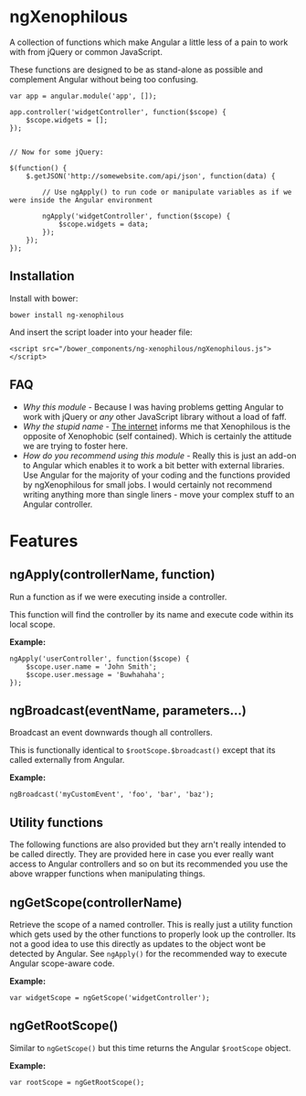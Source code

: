 ngXenophilous
=============
A collection of functions which make Angular a little less of a pain to work with from jQuery or common JavaScript.

These functions are designed to be as stand-alone as possible and complement Angular without being too confusing.


	var app = angular.module('app', []);
	
	app.controller('widgetController', function($scope) {
		$scope.widgets = [];
	});


	// Now for some jQuery:

	$(function() {
		$.getJSON('http://somewebsite.com/api/json', function(data) {

			// Use ngApply() to run code or manipulate variables as if we were inside the Angular environment

			ngApply('widgetController', function($scope) {
				$scope.widgets = data;
			});
		});
	});





Installation
------------
Install with bower:

	bower install ng-xenophilous


And insert the script loader into your header file:

	<script src="/bower_components/ng-xenophilous/ngXenophilous.js"></script>


FAQ
---
* *Why this module* - Because I was having problems getting Angular to work with jQuery or *any* other JavaScript library without a load of faff.
* *Why the stupid name* - [The internet](https://answers.yahoo.com/question/index?qid=20080712230820AAAhkXC) informs me that Xenophilous is the opposite of Xenophobic (self contained). Which is certainly the attitude we are trying to foster here.
* *How do you recommend using this module* - Really this is just an add-on to Angular which enables it to work a bit better with external libraries. Use Angular for the majority of your coding and the functions provided by ngXenophilous for small jobs. I would certainly not recommend writing anything more than single liners - move your complex stuff to an Angular controller.


Features
========

ngApply(controllerName, function)
---------------------------------
Run a function as if we were executing inside a controller.

This function will find the controller by its name and execute code within its local scope.

**Example:**

	ngApply('userController', function($scope) {
		$scope.user.name = 'John Smith';
		$scope.user.message = 'Buwhahaha';
	});


ngBroadcast(eventName, parameters...)
-------------------------------------
Broadcast an event downwards though all controllers.

This is functionally identical to `$rootScope.$broadcast()` except that its called externally from Angular.

**Example:**

	ngBroadcast('myCustomEvent', 'foo', 'bar', 'baz');


Utility functions
-----------------
The following functions are also provided but they arn't really intended to be called directly. They are provided here in case you ever really want access to Angular controllers and so on but its recommended you use the above wrapper functions when manipulating things.


ngGetScope(controllerName)
--------------------------
Retrieve the scope of a named controller. This is really just a utility function which gets used by the other functions to properly look up the controller.
Its not a good idea to use this directly as updates to the object wont be detected by Angular. See `ngApply()` for the recommended way to execute Angular scope-aware code.

**Example:**

	var widgetScope = ngGetScope('widgetController');


ngGetRootScope()
----------------
Similar to `ngGetScope()` but this time returns the Angular `$rootScope` object.

**Example:**
	
	var rootScope = ngGetRootScope();
